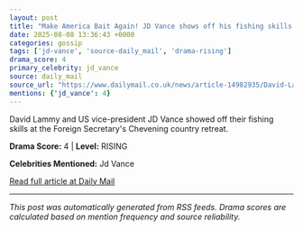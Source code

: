 ```yaml
---
layout: post
title: "Make America Bait Again! JD Vance shows off his fishing skills as he meets David Lammy at Foreign Secretary's country retreat - amid tensions over UK vow to recognise Palestinian state"""
date: 2025-08-08 13:36:43 +0000
categories: gossip
tags: ['jd-vance', 'source-daily_mail', 'drama-rising']
drama_score: 4
primary_celebrity: jd_vance
source: daily_mail
source_url: "https://www.dailymail.co.uk/news/article-14982935/David-Lammy-meet-JD-Vance-TODAY-amid-tensions-UK-vow-recognise-Palestinian-state-Israel-plans-control-Gaza-City.html?ns_mchannel=rss&ito=1490&ns_campaign=1490"""
mentions: {'jd_vance': 4}
---
```


David Lammy and US vice-president JD Vance showed off their fishing skills at the Foreign Secretary's Chevening country retreat.

**Drama Score:** 4 | **Level:** RISING

**Celebrities Mentioned:** Jd Vance

[Read full article at Daily Mail](https://www.dailymail.co.uk/news/article-14982935/David-Lammy-meet-JD-Vance-TODAY-amid-tensions-UK-vow-recognise-Palestinian-state-Israel-plans-control-Gaza-City.html?ns_mchannel=rss&ito=1490&ns_campaign=1490)

---
*This post was automatically generated from RSS feeds. Drama scores are calculated based on mention frequency and source reliability.*
